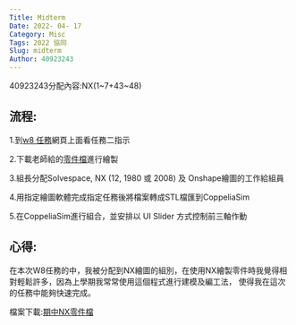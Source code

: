 ```yaml
---
Title: Midterm
Date: 2022- 04- 17
Category: Misc
Tags: 2022 協同
Slug: midterm
Author: 40923243
---
```

40923243分配內容:NX(1~7+43~48)
<!-- PELICAN_END_SUMMARY -->
流程:
----

1.到[w8 任務]網頁上面看任務二指示

2.下載老師給的[零件檔]進行繪製

3.組長分配Solvespace, NX (12, 1980 或 2008) 及 Onshape繪圖的工作給組員

4.用指定繪圖軟體完成指定任務後將檔案轉成STL檔匯到CoppeliaSim

5.在CoppeliaSim進行組合，並安排以 UI Slider 方式控制前三軸作動

心得:
----

在本次W8任務的中，我被分配到NX繪圖的組別，在使用NX繪製零件時我覺得相對輕鬆許多，因為上學期我常常使用這個程式進行建模及編工法， 使得我在這次的任務中能夠快速完成。

檔案下載:[期中NX零件檔]

[期中NX零件檔]:https://40923243.github.io/cd2022/downloads/NX(1~7)(43~48).rar
[w8 任務]:https://mde.tw/cd2022_guide/content/w8%20%E4%BB%BB%E5%8B%99.html
[零件檔]:https://mde.tw/cd2022_guide/downloads/cd2022_uarm_nx12_imported.7z
